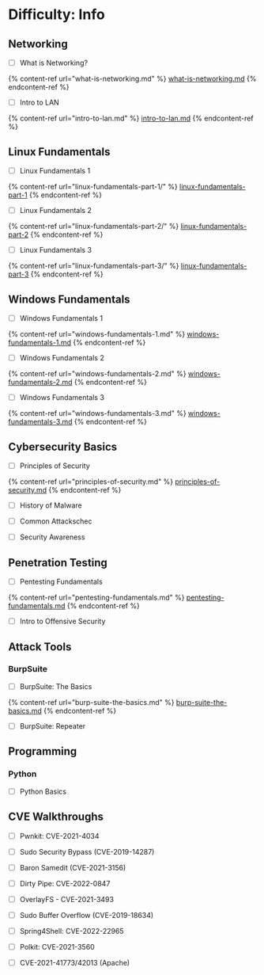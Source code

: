 # Difficulty: Info

## Networking

* [ ] What is Networking?

{% content-ref url="what-is-networking.md" %}
[what-is-networking.md](what-is-networking.md)
{% endcontent-ref %}

* [ ] Intro to LAN

{% content-ref url="intro-to-lan.md" %}
[intro-to-lan.md](intro-to-lan.md)
{% endcontent-ref %}

## Linux Fundamentals

* [ ] Linux Fundamentals 1

{% content-ref url="linux-fundamentals-part-1/" %}
[linux-fundamentals-part-1](linux-fundamentals-part-1/)
{% endcontent-ref %}

* [ ] Linux Fundamentals 2

{% content-ref url="linux-fundamentals-part-2/" %}
[linux-fundamentals-part-2](linux-fundamentals-part-2/)
{% endcontent-ref %}

* [ ] Linux Fundamentals 3

{% content-ref url="linux-fundamentals-part-3/" %}
[linux-fundamentals-part-3](linux-fundamentals-part-3/)
{% endcontent-ref %}

## Windows Fundamentals

* [ ] Windows Fundamentals 1

{% content-ref url="windows-fundamentals-1.md" %}
[windows-fundamentals-1.md](windows-fundamentals-1.md)
{% endcontent-ref %}

* [ ] Windows Fundamentals 2

{% content-ref url="windows-fundamentals-2.md" %}
[windows-fundamentals-2.md](windows-fundamentals-2.md)
{% endcontent-ref %}

* [ ] Windows Fundamentals 3

{% content-ref url="windows-fundamentals-3.md" %}
[windows-fundamentals-3.md](windows-fundamentals-3.md)
{% endcontent-ref %}

## Cybersecurity Basics

* [ ] Principles of Security

{% content-ref url="principles-of-security.md" %}
[principles-of-security.md](principles-of-security.md)
{% endcontent-ref %}

* [ ] History of Malware



* [ ] Common Attackschec



* [ ] Security Awareness



## Penetration Testing

* [ ] Pentesting Fundamentals

{% content-ref url="pentesting-fundamentals.md" %}
[pentesting-fundamentals.md](pentesting-fundamentals.md)
{% endcontent-ref %}

* [ ] Intro to Offensive Security



## Attack Tools

### BurpSuite

* [ ] BurpSuite: The Basics

{% content-ref url="burp-suite-the-basics.md" %}
[burp-suite-the-basics.md](burp-suite-the-basics.md)
{% endcontent-ref %}

* [ ] BurpSuite: Repeater



## Programming

### Python

* [ ] Python Basics



## CVE Walkthroughs

* [ ] Pwnkit: CVE-2021-4034



* [ ] Sudo Security Bypass (CVE-2019-14287)



* [ ] Baron Samedit (CVE-2021-3156)



* [ ] Dirty Pipe: CVE-2022-0847



* [ ] OverlayFS - CVE-2021-3493



* [ ] Sudo Buffer Overflow (CVE-2019-18634)



* [ ] Spring4Shell: CVE-2022-22965



* [ ] Polkit: CVE-2021-3560



* [ ] CVE-2021-41773/42013 (Apache)



